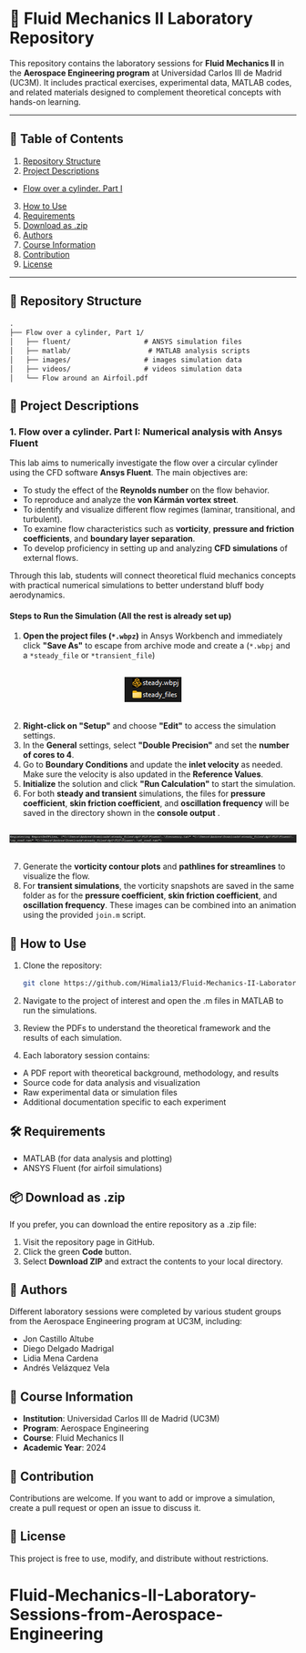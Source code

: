# 🌊 Fluid Mechanics II Laboratory Repository

This repository contains the laboratory sessions for **Fluid Mechanics II** in the **Aerospace Engineering program** at Universidad Carlos III de Madrid (UC3M). It includes practical exercises, experimental data, MATLAB codes, and related materials designed to complement theoretical concepts with hands-on learning.

---

## 📑 Table of Contents
1. [Repository Structure](#-repository-structure)
2. [Project Descriptions](#-project-descriptions)
- [Flow over a cylinder. Part I](#1-flow-over-a-cylinder-part-i-numerical-analysis-with-ansys-fluent)

3. [How to Use](#-how-to-use)
4. [Requirements](#%EF%B8%8F-requirements)
5. [Download as .zip](#-download-as-zip)
6. [Authors](#-authors)
7. [Course Information](#-course-information)
8. [Contribution](#-contribution)
9. [License](#-license)

---

## 📁 Repository Structure

```
.
├── Flow over a cylinder, Part 1/
│   ├── fluent/                  # ANSYS simulation files
│   ├── matlab/                   # MATLAB analysis scripts
│   ├── images/                  # images simulation data
│   ├── videos/                  # videos simulation data
│   └── Flow around an Airfoil.pdf

```

## 📂 Project Descriptions

### 1. Flow over a cylinder. Part I: Numerical analysis with Ansys Fluent

This lab aims to numerically investigate the flow over a circular cylinder using the CFD software **Ansys Fluent**. The main objectives are:

- To study the effect of the **Reynolds number** on the flow behavior.
- To reproduce and analyze the **von Kármán vortex street**.
- To identify and visualize different flow regimes (laminar, transitional, and turbulent).
- To examine flow characteristics such as **vorticity**, **pressure and friction coefficients**, and **boundary layer separation**.
- To develop proficiency in setting up and analyzing **CFD simulations** of external flows.

Through this lab, students will connect theoretical fluid mechanics concepts with practical numerical simulations to better understand bluff body aerodynamics.

#### Steps to Run the Simulation (All the rest is already set up)

1. **Open the project files (`*.wbpz`)** in Ansys Workbench and immediately click **"Save As"** to escape from archive mode and create a (`*.wbpj` and  a `*steady_file` or `*transient_file`) 

<p align="center">
  <img src="repo_img/1.png" alt="Visualization" style="margin-top: 16px; margin-bottom: 16px;" />
</p>

2. **Right-click on "Setup"** and choose **"Edit"** to access the simulation settings.
3. In the **General** settings, select **"Double Precision"** and set the **number of cores to 4**.
4. Go to **Boundary Conditions** and update the **inlet velocity** as needed. Make sure the velocity is also updated in the **Reference Values**.
5. **Initialize** the solution and click **"Run Calculation"** to start the simulation.
6. For both **steady and transient** simulations, the files for **pressure coefficient**, **skin friction coefficient**, and **oscillation frequency** will be saved in the directory shown in the **console output** .
<p align="center">
  <img src="repo_img/2.png" alt="Console output" style="margin-top: 16px; margin-bottom: 16px;" />
</p>

7. Generate the **vorticity contour plots** and **pathlines for streamlines** to visualize the flow.
8. For **transient simulations**, the vorticity snapshots are saved in the same folder as for the **pressure coefficient**, **skin friction coefficient**, and **oscillation frequency**. These images can be combined into an animation using the provided `join.m` script.

## 🚀 How to Use
1. Clone the repository:
   ```bash
   git clone https://github.com/Himalia13/Fluid-Mechanics-II-Laboratory-Sessions-from-Aerospace-Engineering-UC3M
   ```
2. Navigate to the project of interest and open the .m files in MATLAB to run the simulations.

3. Review the PDFs to understand the theoretical framework and the results of each simulation.

4. Each laboratory session contains:
- A PDF report with theoretical background, methodology, and results
- Source code for data analysis and visualization
- Raw experimental data or simulation files
- Additional documentation specific to each experiment

## 🛠️ Requirements

- MATLAB (for data analysis and plotting)
- ANSYS Fluent (for airfoil simulations)

## 📦 Download as .zip
If you prefer, you can download the entire repository as a .zip file:

1. Visit the repository page in GitHub.
2. Click the green **Code** button.
3. Select **Download ZIP** and extract the contents to your local directory.


## 👥 Authors

Different laboratory sessions were completed by various student groups from the Aerospace Engineering program at UC3M, including:
- Jon Castillo Altube
- Diego Delgado Madrigal
- Lidia Mena Cardena
- Andrés Velázquez Vela


## 📘 Course Information

- **Institution**: Universidad Carlos III de Madrid (UC3M)
- **Program**: Aerospace Engineering
- **Course**: Fluid Mechanics II
- **Academic Year**: 2024

## 🤝 Contribution
Contributions are welcome. If you want to add or improve a simulation, create a pull request or open an issue to discuss it.

## 📄 License
This project is free to use, modify, and distribute without restrictions.

# Fluid-Mechanics-II-Laboratory-Sessions-from-Aerospace-Engineering
